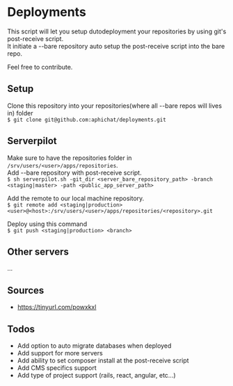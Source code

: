 # Deployments
This script will let you setup dutodeployment your repositories by using git's post-receive script.  
It initiate a --bare repository auto setup the post-receive script into the bare repo.  

Feel free to contribute.

## Setup  
Clone this repository into your repositories(where all --bare repos will lives in) folder  
`$ git clone git@github.com:aphichat/deployments.git`

## Serverpilot  
Make sure to have the repositories folder in `/srv/users/<user>/apps/repositories`.  
Add --bare repository with post-receive script.  
`$ sh serverpilot.sh -git_dir <server_bare_repository_path> -branch <staging|master> -path <public_app_server_path>`

Add the remote to our local machine repository.  
`$ git remote add <staging|production> <user>@<host>:/srv/users/<user>/apps/repositories/<repository>.git`

Deploy using this command  
`$ git push <staging|production> <branch>`

## Other servers  
...

## Sources
- https://tinyurl.com/powxkxl

## Todos
- Add option to auto migrate databases when deployed
- Add support for more servers
- Add ability to set composer install at the post-receive script
- Add CMS specifics support
- Add type of project support (rails, react, angular, etc...)
